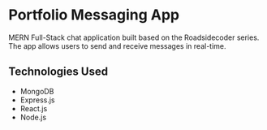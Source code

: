 # Portfolio Messaging App 

MERN Full-Stack chat application built based on the Roadsidecoder series. The app allows users to send and receive messages in real-time.

## Technologies Used

- MongoDB
- Express.js
- React.js
- Node.js

